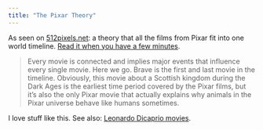 ```yaml
---
title: "The Pixar Theory"
---
```

<p>As seen on <a href="https://512pixels.net/2013/07/negroni-pixar/">512pixels.net</a>: a theory that all the films from Pixar fit into one world timeline. <a href="https://jonnegroni.com/2013/07/11/the-pixar-theory/">Read it when you have a few minutes</a>.</p>
<blockquote><p>
  Every movie is connected and implies major events that influence every single movie. Here we go. Brave is the first and last movie in the timeline. Obviously, this movie about a Scottish kingdom during the Dark Ages is the earliest time period covered by the Pixar films, but it’s also the only Pixar movie that actually explains why animals in the Pixar universe behave like humans sometimes.
</p></blockquote>
<p>I love stuff like this. See also: <a href="https://www.tor.com/blogs/2013/05/the-great-gatsby-is-an-alternate-timeline-where-jack-survived-titanic">Leonardo Dicaprio movies</a>.</p>
